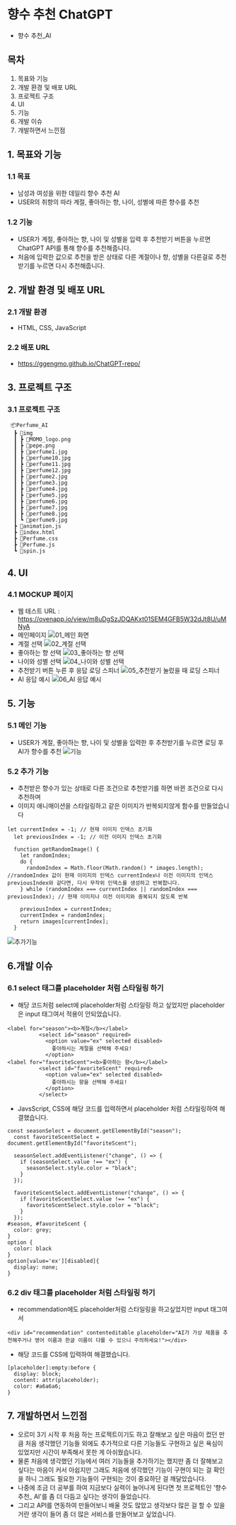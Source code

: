 # 향수 추천 ChatGPT
- 향수 추천_AI
## 목차
1. 목표와 기능
2. 개발 환경 및 배포 URL
3. 프로젝트 구조
4. UI
5. 기능
6. 개발 이슈
7. 개발하면서 느낀점
## 1. 목표와 기능
### 1.1 목표
- 남성과 여성을 위한 데일리 향수 추천 AI
- USER의 취향의 따라 계절, 좋아하는 향, 나이, 성별에 따른 향수를 추천
### 1.2 기능
- USER가 계절, 좋아하는 향, 나이 및 성별을 입력 후 추천받기 버튼을 누르면 ChatGPT API를 통해 향수를 추천해줍니다.
- 처음에 입력한 값으로 추천을 받은 상태로 다른 계절이나 향, 성별을 다른걸로 추천받기를 누르면 다시 추천해줍니다.
## 2. 개발 환경 및 배포 URL
### 2.1 개발 환경
- HTML, CSS, JavaScript
### 2.2 배포 URL
- https://ggengmo.github.io/ChatGPT-repo/

## 3. 프로젝트 구조
### 3.1 프로젝트 구조
```
 📦Perfume_AI
  ┣ 📂img
  ┃ ┣ 📜MOMO_logo.png
  ┃ ┣ 📜pepe.png
  ┃ ┣ 📜perfume1.jpg
  ┃ ┣ 📜perfume10.jpg
  ┃ ┣ 📜perfume11.jpg
  ┃ ┣ 📜perfume12.jpg
  ┃ ┣ 📜perfume2.jpg
  ┃ ┣ 📜perfume3.jpg
  ┃ ┣ 📜perfume4.jpg
  ┃ ┣ 📜perfume5.jpg
  ┃ ┣ 📜perfume6.jpg
  ┃ ┣ 📜perfume7.jpg
  ┃ ┣ 📜perfume8.jpg
  ┃ ┗ 📜perfume9.jpg
  ┣ 📜animation.js
  ┣ 📜index.html
  ┣ 📜Perfume.css
  ┣ 📜Perfume.js
  ┗ 📜spin.js
```
## 4. UI
### 4.1 MOCKUP 페이지
- 웹 테스트 URL : https://ovenapp.io/view/m8uDgSzJDQAKxt01SEM4GFB5W32dJt8U/uMNyA
- 메인페이지
![01_메인 화면](https://github.com/ggengmo/ChatGPT-repo/assets/142369113/50b5f7e3-0072-416a-b145-06b9f6724c83)
- 계절 선택
![02_계절 선택](https://github.com/ggengmo/ChatGPT-repo/assets/142369113/efa74252-b8f2-41ed-ac4a-830f5ffe2969)
- 좋아하는 향 선택
![03_좋아하는 향 선택](https://github.com/ggengmo/ChatGPT-repo/assets/142369113/26150116-c622-4b4c-a320-8bba07dcf4b1)
- 나이와 성별 선택
![04_나이와 성별 선택](https://github.com/ggengmo/ChatGPT-repo/assets/142369113/d5dabe7a-6f40-4ef7-aaeb-20a523003c8e)
- 추천받기 버튼 누른 후 응답 로딩 스피너
![05_추천받기 눌렀을 때 로딩 스피너](https://github.com/ggengmo/ChatGPT-repo/assets/142369113/85e44bbc-7706-4c19-b63a-270b66263324)
- AI 응답 예시
![06_AI 응답 예시](https://github.com/ggengmo/ChatGPT-repo/assets/142369113/2ab69878-2d86-47e8-9434-c616ac428cd7)

## 5. 기능
### 5.1 메인 기능
- USER가 계절, 좋아하는 향, 나이 및 성별을 입력한 후 추천받기를 누르면 로딩 후 AI가 향수를 추천
![기능](https://github.com/ggengmo/ChatGPT-repo/assets/142369113/aa69754c-296d-4125-a051-4eda3d4d467f)

### 5.2 추가 기능
- 추천받은 향수가 있는 상태로 다른 조건으로 추천받기를 하면 바뀐 조건으로 다시 추천하며
- 이미지 애니매이션을 스타일링하고 같은 이미지가 반복되지않게 함수를 만들었습니다

```
let currentIndex = -1; // 현재 이미지 인덱스 초기화
  let previousIndex = -1; // 이전 이미지 인덱스 초기화

  function getRandomImage() {
    let randomIndex;
    do {
      randomIndex = Math.floor(Math.random() * images.length); //randomIndex 값이 현재 이미지의 인덱스 currentIndex나 이전 이미지의 인덱스 previousIndex와 같다면, 다시 무작위 인덱스를 생성하고 반복합니다.
    } while (randomIndex === currentIndex || randomIndex === previousIndex); // 현재 이미지나 이전 이미지와 중복되지 않도록 반복
  
    previousIndex = currentIndex;
    currentIndex = randomIndex;
    return images[currentIndex];
  }
```
![추가기능](https://github.com/ggengmo/ChatGPT-repo/assets/142369113/766d3ce3-2263-4fc8-ae89-c5ba3766e9fa)
## 6.개발 이슈
### 6.1 select 태그를 placeholder 처럼 스타일링 하기
- 해당 코드처럼 select에 placeholder처럼 스타일링 하고 싶었지만 placeholder은 input 태그여서 적용이 안되었습니다.
```
<label for="season"><b>계절</b></label>
          <select id="season" required>
            <option value="ex" selected disabled>
              좋아하시는 계절을 선택해 주세요!
            </option>
<label for="favoriteScent"><b>좋아하는 향</b></label>
          <select id="favoriteScent" required>
            <option value="ex" selected disabled>
              좋아하시는 향을 선택해 주세요!
            </option>
          </select>
```
- JavsScript, CSS에 해당 코드를 입력하면서 placeholder 처럼 스타일링하여 해결했습니다.
```
const seasonSelect = document.getElementById("season");
  const favoriteScentSelect = document.getElementById("favoriteScent");
  
  seasonSelect.addEventListener("change", () => {
    if (seasonSelect.value !== "ex") {
      seasonSelect.style.color = "black";
    }
  });
  
  favoriteScentSelect.addEventListener("change", () => {
    if (favoriteScentSelect.value !== "ex") {
      favoriteScentSelect.style.color = "black";
    }
  });
#season, #favoriteScent {
  color: grey;
}
option {
  color: black
}
option[value='ex'][disabled]{
  display: none;
}
```
### 6.2 div 태그를 placeholder 처럼 스타일링 하기
- recommendation에도 placeholder처럼 스타일링을 하고싶었지만 input 태그여서
```
<div id="recommendation" contenteditable placeholder="AI가 가상 제품을 추천해주거나 영어 이름과 한글 이름이 다를 수 있으니 주의하세요!"></div>
```
- 해당 코드를 CSS에 입력하여 해결했습니다.
```
[placeholder]:empty:before {
  display: block;
  content: attr(placeholder);
  color: #a6a6a6;
}
```
## 7. 개발하면서 느낀점
- 오르미 3기 시작 후 처음 하는 프로젝트이기도 하고 잘해보고 싶은 마음이 컸던 만큼 처음 생각했던 기능들 외에도 추가적으로 다른 기능들도 구현하고 싶은 욕심이 있었지만 시간이 부족해서 못한 게 아쉬웠습니다.
- 물론 처음에 생각했던 기능에서 여러 기능들을 추가하기는 했지만 좀 더 잘해보고 싶다는 마음이 커서 아쉽지만 그래도 처음에 생각했던 기능이 구현이 되는 걸 확인을 하니 그래도 필요한 기능들이 구현되는 것이 중요하단 걸 깨달았습니다.
- 나중에 조금 더 공부를 하여 지금보다 실력이 늘어나게 된다면 첫 프로젝트인 '향수 추천_ AI'를 좀 더 다듬고 싶다는 생각이 들었습니다.
- 그리고 API를 연동하여 만들어보니 배울 것도 많았고 생각보다 많은 걸 할 수 있을 거란 생각이 들어 좀 더 많은 서비스를 만들어보고 싶었습니다.
